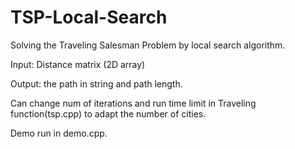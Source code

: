 # TSP-Local-Search
Solving the Traveling Salesman Problem by local search algorithm.

Input: Distance matrix (2D array)

Output: the path in string and path length.

Can change num of iterations and run time limit in Traveling function(tsp.cpp) to adapt the number of cities.

Demo run in demo.cpp.
